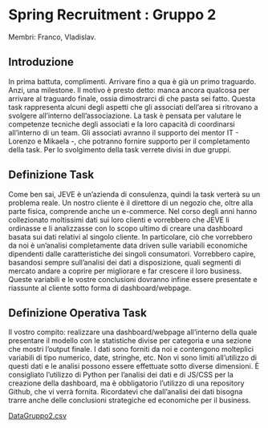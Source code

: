 # Spring Recruitment : Gruppo 2 
Membri: Franco, Vladislav.
## Introduzione 
In prima battuta, complimenti.
Arrivare fino a qua è già un primo traguardo. Anzi, una milestone. Il motivo è presto detto: manca
ancora qualcosa per arrivare al traguardo finale, ossia dimostrarci di che pasta sei fatto.
Questa task rappresenta alcuni degli aspetti che gli associati dell’area si ritrovano a svolgere all’interno
dell’associazione.
La task è pensata per valutare le competenze tecniche degli associati e la loro capacità di coordinarsi
all’interno di un team.
Gli associati avranno il supporto dei mentor IT - Lorenzo e Mikaela -, che potranno fornire supporto per
il completamento della task.
Per lo svolgimento della task verrete divisi in due gruppi.


## Definizione Task 

Come ben sai, JEVE è un’azienda di consulenza, quindi la task verterà su un problema reale.
Un nostro cliente è il direttore di un negozio che, oltre alla parte fisica, comprende anche un
e-commerce. Nel corso degli anni hanno collezionato moltissimi dati sui loro clienti e vorrebbero che
JEVE li ordinasse e li analizzasse con lo scopo ultimo di creare una dashboard basata sui dati relativi al
singolo cliente.
In particolare, ciò che vorrebbero da noi è un’analisi completamente data driven sulle variabili
economiche dipendenti dalle caratteristiche dei singoli consumatori. Vorrebbero capire, basandosi
sempre sull’analisi dei dati a disposizione, quali segmenti di mercato andare a coprire per migliorare e
far crescere il loro business.
Queste variabili e le vostre conclusioni dovranno infine essere presentate e riassunte al cliente sotto
forma di dashboard/webpage.

## Definizione Operativa Task 

Il vostro compito: realizzare una dashboard/webpage all’interno della quale presentare il modello con
le statistiche divise per categoria e una sezione che mostri l’output finale.
I dati sono forniti da noi e contengono molteplici variabili di tipo numerico, date, stringhe, etc.
Non vi sono limiti all’utilizzo di questi dati e le analisi possono essere effettuate sotto diverse
dimensioni.
È consigliato l’utilizzo di Python per l’analisi dei dati e di JS/CSS per la creazione della dashboard, ma
è obbligatorio l’utilizzo di una repository Github, che vi verrà fornita.
Ricordatevi che dall’analisi dei dati bisogna trarre anche delle conclusioni strategiche ed economiche
per il business.

[DataGruppo2.csv](https://github.com/lorenzodemenia/recruitment_02/files/11266513/DataGruppo2.csv)


